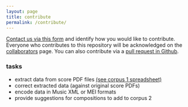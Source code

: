 ```yaml
---
layout: page
title: contribute
permalink: /contribute/
---
```

[Contact us via this form](https://docs.google.com/forms/d/e/1FAIpQLSfQ40v2BynjUl-juuzikvcIyVedVdwqheddW7e8SSBUdj8TxA/viewform) and identify how you would like to contribute. Everyone who contributes to this repository will be acknowledged on the [collaborators](https://github.com/annakijas1/rebalancing-music-canon/blob/master/03-collaborators.md) page. You can also contribute via a [pull request in Github](https://github.com/annakijas1/rebalancing-music-canon/).

### tasks
- extract data from score PDF files [(see corpus 1 spreadsheet)](https://docs.google.com/spreadsheets/d/10BWNZQ0e5EduUB_UBJpDdROjY3VetWvAucYGhnGXaGo/edit?usp=sharing)
- correct extracted data (against original score PDFs)
- encode data in Music XML or MEI formats
- provide suggestions for compositions to add to corpus 2
